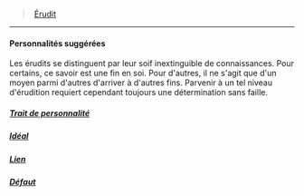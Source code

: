 ﻿---
!Items
Id: background_erudit_hd.md#personnalités-suggérées
ParentLink: background_erudit_hd.md#Érudit
Name: Personnalités suggérées
ParentName: Érudit
NameLevel: 4
Attributes: {}
Description: >+
  Les érudits se distinguent par leur soif inextinguible de connaissances. Pour certains, ce savoir est une fin en soi. Pour d'autres, il ne s'agit que d'un moyen parmi d'autres d'arriver à d'autres fins. Parvenir à un tel niveau d'érudition requiert cependant toujours une détermination sans faille.

---
> [Érudit](hd_background_erudit.md)

---

#### Personnalités suggérées

Les érudits se distinguent par leur soif inextinguible de connaissances. Pour certains, ce savoir est une fin en soi. Pour d'autres, il ne s'agit que d'un moyen parmi d'autres d'arriver à d'autres fins. Parvenir à un tel niveau d'érudition requiert cependant toujours une détermination sans faille.



##### [Trait de personnalité](hd_background_erudit_trait_de_personnalite.md)



##### [Idéal](hd_background_erudit_ideal.md)



##### [Lien](hd_background_erudit_lien.md)



##### [Défaut](hd_background_erudit_defaut.md)

